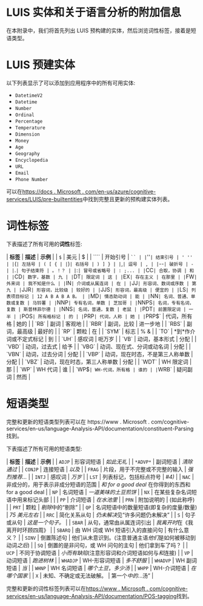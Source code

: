 <title>LUIS Entities and Additional Information on Linguistic Analysis</title> 

# LUIS 实体和关于语言分析的附加信息

在本附录中，我们将首先列出 LUIS 预构建的实体，然后浏览词性标签，接着是短语类型。

<title>LUIS pre-built entities</title> 

# LUIS 预建实体

以下列表显示了可以添加到应用程序中的所有可用实体:

*   `DatetimeV2`
*   `Datetime`
*   `Number`
*   `Ordinal`
*   `Percentage`
*   `Temperature`
*   `Dimension`
*   ``Money``
*   `Age`
*   `Geography`
*   `Encyclopedia`
*   `URL`
*   `Email`
*   `Phone Number`

可以在[https://docs . Microsoft . com/en-us/azure/cognitive-services/LUIS/pre-builtentities](https://docs.microsoft.com/en-us/azure/cognitive-services/LUIS/pre-builtentities)中找到完整且更新的预构建实体列表。

<title>Part-of-speech tags</title> 

# 词性标签

下表描述了所有可用的**词性**标签:

| **标签** | **描述** | **示例** |
| `$` | 美元 | $ |
| ```` | 开始引号 | ` `` |
| `''` | 结束引号 | ' '' |
| `(` | 左括号 | ( [ { |
| `)` | 右括号 | ) ] } |
| `,` | 逗号 | , |
| `--` | 破折号 | - |
| `.` | 句子结束符 | 。！？ |
| `:` | 冒号或省略号 | : ;... |
| `CC` | 合取，协调 | 和 |
| `CD` | 数字，基数 | 九 |
| `DT` | 限定词 | 这 |
| `EX` | 存在主义 | 在那里 |
| `FW` | 外来词 | 我不知是什么 |
| `IN` | 介词或从属连词 | 在 |
| `JJ` | 形容词、数词或序数 | 第九 |
| `JJR` | 形容词，比较级 | 较好的 |
| `JJS` | 形容词，最高级 | 便宜的 |
| `LS` | 列表项目标记 | 12 A B A B A B。 |
| `MD` | 情态助动词 | 能 |
| `NN` | 名词、普通、单数或复数 | 马铃薯 |
| `NNP` | 专有名词，单数 | 芝加哥 |
| `NNPS` | 名词，专有名词，复数 | 斯普林菲尔德 |
| `NNS` | 名词，普通，复数 | 老鼠 |
| `PDT` | 前置限定词 | 一半 |
| `POS` | 所有格标记 | 的 |
| `PRP` | 代词，人称 | 她 |
| `PRP$` | 代词，所有格 | 她的 |
| `RB` | 副词 | 客观地 |
| `RBR` | 副词，比较 | 进一步地 |
| `RBS` | 副词，最高级 | 最好的 |
| `RP` | 颗粒 | 在 |
| `SYM` | 标志 | % & |
| `TO` | *到*作介词或不定式标记 | 到 |
| `UH` | 感叹词 | 呃万岁 |
| `VB` | 动词，基本形式 | 分配 |
| `VBD` | 动词，过去式 | 给予 |
| `VBG` | 动词、现在式、分词或动名词 | 分配 |
| `VBN` | 动词，过去分词 | 分配 |
| `VBP` | 动词，现在时态，不是第三人称单数 | 分配 |
| `VBZ` | 动词，现在时态，第三人称单数 | 分配 |
| `WDT` | WH 限定词 | 那 |
| `WP` | WH 代词 | 谁 |
| `WP$` | WH-代词，所有格 | 谁的 |
| `WRB` | 疑问副词 | 然而 |

<title>Phrase types</title> 

# 短语类型

完整和更新的短语类型列表可以在 https://www . Microsoft . com/cognitive-services/en-us/language-Analysis-API/documentation/constituent-Parsing 找到。

下表描述了所有可用的短语类型:

| **标签** | **描述** | **示例** |
| `ADJP` | 形容词短语 | *如此无礼* |
| `*ADVP*` | 副词短语 | *清除通过* |
| `CONJP` | 连接短语 | *以及* |
| `FRAG` | 片段，用于不完整或不完整的输入 | *强烈推荐...* |
| `INTJ` | 感叹词 | *万岁* |
| `LST` | 列表标记，包括标点符号 | *#4)* |
| `NAC` | 非成分的，用于表示非成分短语的范围 | *和 for a good deal* 在你得到的东西和 for a good deal |
| `NP` | 名词短语 | *一道美味的土豆煎饼* |
| `NX` | 在某些复杂名词短语中用来标记头部 |  |
| `PP` | 介词短语 | *在水池里* |
| `PRN` | 附加说明的 | (如此称呼) |
| `PRT` | 颗粒 | *剔除*中的“剔除” |
| `QP` | 名词短语中的数量短语(即复杂的度量/数量) | *75 美元左右* |
| `RRC` | 简化关系从句 | *仍未解决*见“许多问题仍未解决” |
| `S` | 句子或从句 | *这是一个句子。* |
| `SBAR` | 从句，通常由从属连词引出 | *我离开时*在《我离开时环顾四周》 |
| `SBARQ` | 由 WH 词或 WH 短语引入的直接问句 | 有什么意义？ |
| `SINV` | 倒置陈述句 | 他们从未意识到。(注意普通主语*他们*是如何被移动到动词*之后*) |
| `SQ` | 倒置的是非问句，或 WH 问句的主句 | 他们拿到车了吗？ |
| `UCP` | 不同于协调短语 | *小而有缺陷*(注意形容词和介词短语如何与*和*连接) |
| `VP` | 动词短语 | *跑进树林* |
| `WHADJP` | WH-形容词短语 | *多不舒服* |
| `WHADVP` | WH 副词短语 | *当* |
| `WHNP` | WH 名词短语 | *哪个土豆*，*多少汤* |
| `WHPP` | WH-介词短语 | *在哪个国家* |
| `X` | 未知、不确定或无法破解。 | 第一个*中的*...汤” |

完整和更新的词性标签列表可以在[https://www . Microsoft . com/cognitive-services/en-us/language-Analysis-API/documentation/POS-tagging](https://docs.microsoft.com/en-gb/azure/cognitive-services/linguisticanalysisapi/pos-tagging)找到。